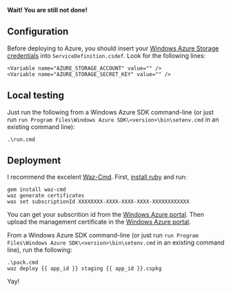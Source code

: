 **Wait! You are still not done!**

## Configuration

Before deploying to Azure, you should insert your [Windows Azure Storage credentials][windows azure portal] into `ServiceDefinition.csdef`. Look for the following lines:

    <Variable name="AZURE_STORAGE_ACCOUNT" value="" />
    <Variable name="AZURE_STORAGE_SECRET_KEY" value="" />

## Local testing

Just run the following from a Windows Azure SDK command-line (or just run `run Program Files\Windows Azure SDK\<version>\bin\setenv.cmd` in an existing command line):

    .\run.cmd

## Deployment

I recommend the excelent [Waz-Cmd](https://github.com/smarx/waz-cmd). First, [install ruby](http://rubyinstaller.org/) and run:

    gem install waz-cmd
    waz generate certificates
    was set subscriptionId XXXXXXXX-XXXX-XXXX-XXXX-XXXXXXXXXXXX

You can get your subscrition id from the [Windows Azure portal][]. Then upload the management certificate in the [Windows Azure portal][].

  [windows azure portal]: http://windows.azure.com/

From a Windows Azure SDK command-line (or just run `run Program Files\Windows Azure SDK\<version>\bin\setenv.cmd` in an existing command line), run the following:

    .\pack.cmd
    waz deploy {{ app_id }} staging {{ app_id }}.cspkg

Yay!
